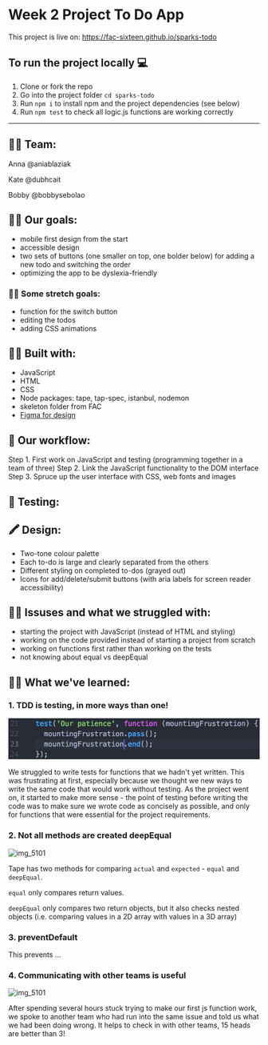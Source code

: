 # Week 2 Project To Do App

This project is live on: https://fac-sixteen.github.io/sparks-todo

## To run the project locally :computer:

1. Clone or fork the repo
2. Go into the project folder `cd sparks-todo`
3. Run `npm i` to install npm and the project dependencies (see below)
4. Run `npm test` to check all logic.js functions are working correctly

---

## 👩‍🔧 Team:
Anna @aniablaziak

Kate @dubhcait

Bobby @bobbysebolao

## 🏌️‍♂️ Our goals:
- mobile first design from the start
- accessible design
- two sets of buttons (one smaller on top, one bolder below) for adding a new todo and switching the order
- optimizing the app to be dyslexia-friendly

### 🏋️‍♀️ Some stretch goals:
- function for the switch button
- editing the todos
- adding CSS animations

## 👷‍♀️ Built with:
* JavaScript
* HTML
* CSS
* Node packages: tape, tap-spec, istanbul, nodemon
* skeleton folder from FAC
* [Figma for design](https://www.figma.com/file/FnJKDAXS9XO8d3xh9VHR6gqs/To-do-App?node-id=0%3A1)

## 🌊 Our workflow:
Step 1. First work on JavaScript and testing (programming together in a team of three)
Step 2. Link the JavaScript functionality to the DOM interface
Step 3. Spruce up the user interface with CSS, web fonts and images

## 🔬 Testing:

## 🖍 Design:
- Two-tone colour palette
- Each to-do is large and clearly separated from the others
- Different styling on completed to-dos (grayed out)
- Icons for add/delete/submit buttons (with aria labels for screen reader accessibility)

## 🤷‍♂️ Issuses and what we struggled with:
- starting the project with JavaScript (instead of HTML and styling)
- working on the code provided instead of starting a project from scratch
- working on functions first rather than working on the tests
- not knowing about equal vs deepEqual

## 🧗‍♂️ What we've learned:

### 1. TDD is testing, in more ways than one!
![img_5101](/tdd-in-a-nutshell.png)

We struggled to write tests for functions that we hadn't yet written. This was frustrating at first, especially because we thought we new ways to write the same code that would work without testing. As the project went on, it started to make more sense - the point of testing before writing the code was to make sure we wrote code as concisely as possible, and only for functions that were essential for the project requirements.

### 2. Not all methods are created deepEqual

![img_5101](https://media.giphy.com/media/ALZ1PPM20REZ2/giphy.gif)

Tape has two methods for comparing `actual` and `expected` - `equal` and `deepEqual`.

`equal` only compares return values.

`deepEqual` only compares two return objects, but it also checks nested objects (i.e. comparing values in a 2D array with values in a 3D array)

### 3. preventDefault

This prevents ...

### 4. Communicating with other teams is useful

![img_5101](https://files.gitter.im/foundersandcoders/FAC16/uHcM/WhatsApp-Image-2019-03-13-at-16.57.17.jpeg)

After spending several hours stuck trying to make our first js function work, we spoke to another team who had run into the same issue and told us what we had been doing wrong. It helps to check in with other teams, 15 heads are better than 3!
